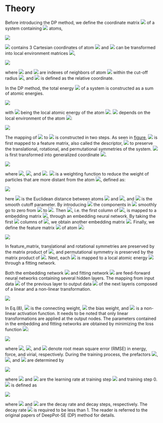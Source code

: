 # Theory

Before introducing the DP method, we define the coordinate matrix <img src="https://latex.codecogs.com/png.image?\dpi{110}\boldsymbol{\mathcal{R}}&space;\in&space;\mathbb{R}^{N&space;\times&space;3}"> of a system containing <img src="https://latex.codecogs.com/png.image?\dpi{110}N"> atoms,

<img src="https://latex.codecogs.com/png.image?\dpi{110}\mathcal{R}=\left\{\boldsymbol{r}_{1}^{T},&space;\cdots,&space;\boldsymbol{r}_{i}^{T},&space;\cdots,&space;\boldsymbol{r}_{N}^{T}\right\}^{T},&space;\boldsymbol{r}_{i}=\left(x_{i},&space;y_{i},&space;z_{i}\right),(1)">

<img src="https://latex.codecogs.com/svg.image?\boldsymbol{r}_{i}"> contains 3 Cartesian coordinates of atom <img src="https://latex.codecogs.com/png.image?\dpi{110}i"> and <img src="https://latex.codecogs.com/png.image?\dpi{110}\boldsymbol{\mathcal{R}}"> can be transformed into local environment matrices <img src="https://latex.codecogs.com/png.image?\dpi{110}\left\{\boldsymbol{\mathcal{R}}^{i}\right\}_{i=1}^{N}">,

<img src="https://latex.codecogs.com/png.image?\dpi{110}\boldsymbol{\mathcal{R}}^{i}=\left\{\boldsymbol{r}_{1&space;i}^{T},&space;\cdots,&space;\boldsymbol{r}_{j&space;i}^{T},&space;\cdots,&space;\boldsymbol{r}_{N_{i},&space;i}^{T}\right\}^{T},&space;\boldsymbol{r}_{j&space;i}=\left(x_{j&space;i},&space;y_{j&space;i},&space;z_{j&space;i}\right),(2)">


where <img src="https://latex.codecogs.com/png.image?\dpi{110}j"> and <img src="https://latex.codecogs.com/png.image?\dpi{110}N_{i}"> are indexes of neighbors of atom <img src="https://latex.codecogs.com/png.image?\dpi{110}i"> within the cut-off radius <img src="https://latex.codecogs.com/png.image?\dpi{110}r_{c}">, and <img src="https://latex.codecogs.com/png.image?\dpi{110}\boldsymbol{r}_{j&space;i}&space;\equiv&space;\boldsymbol{r}_{j}-\boldsymbol{r}_{i}"> is defined as the relative coordinate.

In the DP method, the total energy <img src="http://chart.googleapis.com/chart?cht=tx&chl= E" style="border:none;"> of a system is constructed as a sum of atomic energies. 

<img src="https://latex.codecogs.com/png.image?\dpi{110}&space;E=\sum_{i}&space;E_{i},(3)">

with <img src="https://latex.codecogs.com/png.image?\dpi{110}E_{i}"> being the local atomic energy of the atom <img src="https://latex.codecogs.com/png.image?\dpi{110}i">. <img src="https://latex.codecogs.com/png.image?\dpi{110}E_{i}"> depends on the local environment of the atom <img src="https://latex.codecogs.com/png.image?\dpi{110}i">:

<img src="https://latex.codecogs.com/png.image?\dpi{110}&space;E=\sum_{i}&space;E_{i}=\sum_{i}&space;E\left(\mathcal{R}^{i}\right),(4)">

The mapping of <img src="https://latex.codecogs.com/png.image?\dpi{110}\boldsymbol{\mathcal{R}}^{i}"> to <img src="https://latex.codecogs.com/png.image?\dpi{110}E_{i}"> is constructed in two steps. As seen in [figure](https://gitee.com/liangwenshuo1118/myblog/blob/master/img/descriptor.png),
<img src="https://latex.codecogs.com/png.image?\dpi{110}\boldsymbol{\mathcal{R}}^{i}"> is first mapped to a feature matrix, also called the descriptor, <img src="https://latex.codecogs.com/png.image?\dpi{110}\boldsymbol{\mathcal{D}}^{i}"> to preserve the translational, rotational, and permutational symmetries of the system. <img src="https://latex.codecogs.com/png.image?\dpi{110}\boldsymbol{\mathcal{R}}^{i}&space;\in&space;\mathbb{R}^{N_{i}&space;\times&space;3}"> is first transformed into generalized coordinate <img src="https://latex.codecogs.com/png.image?\dpi{110}\tilde{\boldsymbol{\mathcal{R}}}^{i}&space;\in&space;\mathbb{R}^{N_{i}&space;\times&space;4}">.

<img src="https://latex.codecogs.com/png.image?\dpi{110}&space;\left\{x_{j&space;i},&space;y_{j&space;i},&space;z_{j&space;i}\right\}&space;\mapsto\left\{s\left(r_{j&space;i}\right),&space;\hat{x}_{j&space;i},&space;\hat{y}_{j&space;i},&space;\hat{z}_{j&space;i}\right\},(5)">

where <img src="https://latex.codecogs.com/png.image?\dpi{110}\hat{x}_{j&space;i}=\frac{s\left(r_{j&space;i}\right)&space;x_{j&space;i}}{r_{j&space;i}}">, <img src="https://latex.codecogs.com/png.image?\dpi{110}\hat{y}_{j&space;i}=\frac{s\left(r_{j&space;i}\right)&space;y_{j&space;i}}{r_{j&space;i}}">, and <img src="https://latex.codecogs.com/png.image?\dpi{110}\hat{z}_{j&space;i}=\frac{s\left(r_{j&space;i}\right)&space;z_{j&space;i}}{r_{j&space;i}}">. <img src="https://latex.codecogs.com/png.image?\dpi{110}s\left(r_{j&space;i}\right)"> is a weighting function to reduce the weight of particles that are more distant from the atom <img src="https://latex.codecogs.com/png.image?\dpi{110}i">, defined as:

<img src="https://latex.codecogs.com/png.image?\dpi{110}s\left(r_{j&space;i}\right)=&space;\begin{cases}\frac{1}{r_{j&space;i}},&space;&&space;r_{j&space;i}<r_{c&space;s}&space;\\&space;\frac{1}{r_{j&space;i}}&space;\{&space;{(\frac{r_{j&space;i}&space;-&space;r_{c&space;s}}{&space;r_c&space;-&space;r_{c&space;s}})}^3&space;(-6&space;{(\frac{r_{j&space;i}&space;-&space;r_{c&space;s}}{&space;r_c&space;-&space;r_{c&space;s}})}^2&space;&plus;15&space;\frac{r_{j&space;i}&space;-&space;r_{c&space;s}}{&space;r_c&space;-&space;r_{c&space;s}}&space;-10)&space;&plus;1&space;\},&space;&&space;r_{c&space;s}<r_{j&space;i}<r_{c}&space;\\&space;0,&space;&&space;r_{j&space;i}>r_{c}\end{cases},(6)">

here <img src="https://latex.codecogs.com/png.image?\dpi{110}r_{j&space;i}"> is the Euclidean distance between atoms <img src="https://latex.codecogs.com/png.image?\dpi{110}i"> and <img src="https://latex.codecogs.com/png.image?\dpi{110}j">, and <img src="https://latex.codecogs.com/png.image?\dpi{110}r_{cs}"> is the smooth cutoff parameter. By introducing <img src="https://latex.codecogs.com/png.image?\dpi{110}s\left(r_{j&space;i}\right)"> the components in <img src="https://latex.codecogs.com/png.image?\dpi{110}\tilde{\boldsymbol{\mathcal{R}}}^{i}"> smoothly go to zero from <img src="https://latex.codecogs.com/png.image?\dpi{110}r_{cs}"> to <img src="https://latex.codecogs.com/png.image?\dpi{110}r_{c}">. Then <img src="https://latex.codecogs.com/png.image?\dpi{110}s\left(r_{j&space;i}\right)">, i.e. the first column of <img src="https://latex.codecogs.com/png.image?\dpi{110}\tilde{\boldsymbol{\mathcal{R}}}^{i}">, is mapped to a embedding matrix <img src="https://latex.codecogs.com/png.image?\dpi{110}\mathcal{G}^{i&space;2}&space;\in&space;\mathbb{R}^{N_{i}&space;\times&space;M_{1}}">, through an embedding neural network. By taking the first <img src="https://latex.codecogs.com/png.image?\dpi{110}M_{2}(<M_{1})"> columns of <img src="https://latex.codecogs.com/png.image?\dpi{110}\boldsymbol{\mathcal{G}}^{i&space;2}&space;\in&space;\mathbb{R}^{N_{i}&space;\times&space;M_{2}}">, we obtain another embedding matrix <img src="https://latex.codecogs.com/png.image?\dpi{110}\mathcal{G}^{i&space;2}&space;\in&space;\mathbb{R}^{N_{i}&space;\times&space;M_{2}}">. Finally, we define the feature matrix <img src="https://latex.codecogs.com/png.image?\dpi{110}\mathcal{G}^{i&space;2}&space;\in&space;\mathbb{R}^{M_{1}&space;\times&space;M_{2}}"> of atom <img src="http://chart.googleapis.com/chart?cht=tx&chl= i" style="border:none;">:

<img src="https://latex.codecogs.com/png.image?\dpi{110}\mathcal{D}^{i}=\left(\mathcal{G}^{i&space;1}\right)^{T}&space;\tilde{\mathcal{R}}^{i}\left(\tilde{\mathcal{R}}^{i}\right)^{T}&space;\mathcal{G}^{i&space;2},(7)">

In feature_matrix, translational and rotational symmetries are preserved by the matrix product of <img src="https://latex.codecogs.com/png.image?\dpi{110}\tilde{\mathcal{R}}^{i}\left(\tilde{\mathcal{R}}^{i}\right)^{T}">, and permutational symmetry is preserved by the matrix product of <img src="https://latex.codecogs.com/png.image?\dpi{110}\left(\mathcal{G}^{i}\right)^{T}&space;\tilde{\mathcal{R}}^{i}">. Next, each <img src="https://latex.codecogs.com/png.image?\dpi{110}\boldsymbol{\mathcal{D}}^{i}"> is mapped to a local atomic energy <img src="https://latex.codecogs.com/png.image?\dpi{110}E_{i}"> through a fitting network. 

Both the embedding network <img src="https://latex.codecogs.com/png.image?\dpi{110}\mathcal{N}^e"> and fitting network <img src="https://latex.codecogs.com/png.image?\dpi{110}\mathcal{N}^f"> are feed-forward neural networks containing several hidden layers. The mapping from input data <img src="https://latex.codecogs.com/png.image?\dpi{110}d_{l}^{\mathrm{in}}"> of the previous layer to output data <img src="https://latex.codecogs.com/png.image?\dpi{110}d_{k}^{\mathrm{out}}"> of the next layeris composed of a linear and a non-linear transformation.

<img src="https://latex.codecogs.com/png.image?\dpi{110}d_{k}^{o&space;u&space;t}=\varphi\left(\sum_{k&space;l}&space;w_{k&space;l}&space;d_{l}^{i&space;n}&plus;&space;b_{k}\right),(8)">

In Eq.(8), <img src="https://latex.codecogs.com/png.image?\dpi{110}{w}_{k&space;l}"> is the connecting weight, <img src="https://latex.codecogs.com/png.image?\dpi{110}{b}_{k}"> the bias weight, and <img src="https://latex.codecogs.com/png.image?\dpi{110}\varphi"> is a non-linear activation function. It needs to be noted that only linear transformations are applied at the output nodes. The parameters contained in the embedding and fitting networks are obtained by minimizing the loss function <img src="https://latex.codecogs.com/png.image?\dpi{110}L">:

<img src="https://latex.codecogs.com/png.image?\dpi{110}L\left(p_{\epsilon},&space;p_{f},&space;p_{\xi}\right)=\frac{p_{\epsilon}}{N}&space;\Delta&space;\epsilon^{2}&plus;\frac{p_{f}}{3&space;N}&space;\sum_{i}\left|\Delta&space;\boldsymbol{F}_{i}\right|^{2}&plus;\frac{p_{\xi}}{9N}\|\Delta&space;\xi\|^{2},(9)">

where <img src="https://latex.codecogs.com/png.image?\dpi{110}\Delta&space;\epsilon">, <img src="https://latex.codecogs.com/png.image?\dpi{110}\Delta&space;\boldsymbol{F}_{i}">, and <img src="https://latex.codecogs.com/png.image?\dpi{110}\Delta&space;\xi"> denote root mean square error (RMSE) in energy, force, and virial, respectively. During the training process, the prefactors <img src="https://latex.codecogs.com/png.image?\dpi{110}p_{\epsilon}">, <img src="https://latex.codecogs.com/png.image?\dpi{110}p_{f}">, and <img src="https://latex.codecogs.com/png.image?\dpi{110}p_{\xi}"> are determined by

<img src="https://latex.codecogs.com/png.image?\dpi{110}p(t)=p^{\operatorname{limit}}\left[1-\frac{r_{l}(t)}{r_{l}^{0}}\right]&plus;p^{\operatorname{start}}\left[\frac{r_{l}(t)}{r_{l}^{0}}\right],(10)">

where <img src="https://latex.codecogs.com/png.image?\dpi{110}r_{l}(t)"> and <img src="https://latex.codecogs.com/png.image?\dpi{110}r_{l}^{0}"> are the learning rate at training step <img src="https://latex.codecogs.com/png.image?\dpi{110}t"> and training step 0. <img src="https://latex.codecogs.com/png.image?\dpi{110}r_{l}(t)"> is defined as

<img src="https://latex.codecogs.com/png.image?\dpi{110}r_{l}(t)=r_{l}^{0}&space;\times&space;d_{r}^{t&space;/&space;d_{s}},(11)">

where <img src="https://latex.codecogs.com/png.image?\dpi{110}d_{r}"> and <img src="https://latex.codecogs.com/png.image?\dpi{110}d_{s}"> are the decay rate and decay steps, respectively. The decay rate <img src="https://latex.codecogs.com/png.image?\dpi{110}d_{r}"> is required to be less than 1. The reader is referred to the original papers of DeepPot-SE (DP) method for details.



